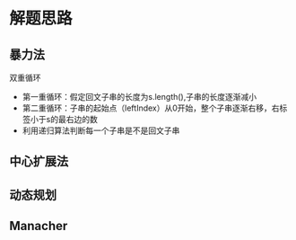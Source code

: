 # 解题思路
## 暴力法
双重循环
- 第一重循环：假定回文子串的长度为s.length(),子串的长度逐渐减小
- 第二重循环：子串的起始点（leftIndex）从0开始，整个子串逐渐右移，右标签小于s的最右边的数
- 利用递归算法判断每一个子串是不是回文子串
## 中心扩展法
## 动态规划
## Manacher